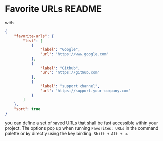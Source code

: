 # Favorite URLs README

with 

```json
{
    "favorite-urls": {
        "list": [
            {
                "label": "Google",
                "url": "https://www.google.com"
            },
            {
                "label": "Github",
                "url": "https://github.com"
            },
            {
                "label": "support channel",
                "url": "https://support.your-company.com"
            }
        ]
    },
    "sort": true
}
```

you can define a set of saved URLs that shall be fast accessible within your project.
The options pop up when running `Favorites: URLs` in the command palette or by directly using the key binding: `Shift + Alt + u`.
